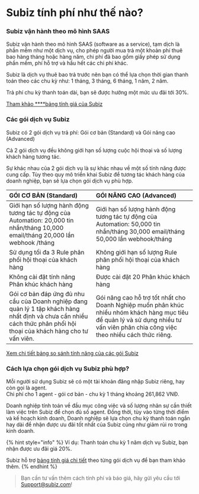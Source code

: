 # Subiz tính phí như thế nào?

### **Subiz vận hành theo mô hình SAAS**

Subiz vận hành theo mô hình SAAS \(software as a service\), tạm dịch là phần mềm như một dịch vụ, cho phép người mua trả một khoản phí thuê bao hàng tháng hoặc hàng năm, chi phí đã bao gồm giấy phép sử dụng phần mềm, phí hỗ trợ và hầu hết các chi phí khác.

Subiz là dịch vụ thuê bao trả trước nên bạn có thể lựa chọn thời gian thanh toán theo các chu kỳ  như: 1 tháng, 3 tháng, 6 tháng, 1 năm, 2 năm.

Trả phí chu kỳ thanh toán dài,  bạn sẽ được hưởng một mức ưu đãi tới 30%.

[Tham khảo ****bảng tính giá của Subiz](https://subiz.com/vi/calculator.html)

### **Các gói dịch vụ Subiz**

Subiz có 2 gói dịch vụ trả phí: Gói cơ bản \(Standard\) và Gói nâng cao \(Advanced\)

Cả 2 gói dịch vụ đều không giới hạn số lượng cuộc hội thoại và số lượng khách hàng tương tác.

Sự khác nhau của 2 gói dịch vụ là sự khác nhau về một số tính năng được cung cấp. Tùy theo quy mô triển khai Subiz để tương tác khách hàng của doanh nghiệp, bạn sẽ lựa chọn gói dịch vụ phù hợp.

| GÓI CƠ BẢN \(Standard\) | GÓI NÂNG CAO \(Advanced\) |
| :--- | :--- |
| Giới hạn số lượng hành động  tương tác tự động của Automation: 20,000 tin nhắn/tháng 10,000 email/tháng 20,000 lần webhook /tháng | Giới hạn số lượng hành động  tương tác tự động của Automation:  50,000 tin nhắn/tháng  30,000 email/tháng 50,000 lần webhook/tháng |
| Sử dụng tối đa 3 Rule phân phối hội thoại  của khách hàng | Không giới hạn số lượng Rule phân phối  hội thoại của khách hàng |
| Không cài đặt tính năng Phân khúc khách hàng | Được cài đặt 20 Phân khúc khách hàng |
| Gói cơ bản đáp ứng đủ nhu cầu của Doanh nghiệp đang quản lý 1 tập khách hàng nhất định và  chưa cần nhiều cách thức phân phối hội thoại của khách hàng cho tư vấn viên. | Gói nâng cao hỗ trợ tốt nhất cho Doanh Nghiệp  muốn phân khúc nhiều nhóm khách hàng  mục tiêu để quản lý và sử dụng nhiều tư vấn viên phân chia công việc theo nhiều cách thức riêng. |

[Xem chi tiết bảng so sánh tính năng của các gói Subiz](https://subiz.com/vi/pricing.html)

### Cách lựa chọn gói dịch vụ Subiz phù hợp?

Mỗi người sử dụng Subiz sẽ có một tài khoản đăng nhập Subiz riêng, hay còn gọi là agent.   
Chi phí cho 1 agent - gói cơ bản - chu kỳ 1 tháng khoảng 261,862 VNĐ.

Doanh nghiệp tính toán về đầu mục công việc và số lượng nhân sự cần thiết làm việc trên Subiz để chọn đủ số agent. Đồng thời, tùy vào từng thời điểm và kế hoạch kinh doanh, Doanh nghiệp sẽ lựa chọn chu kỳ thanh toán ngắn hay dài để nhận được ưu đãi tốt nhất của Subiz cũng như giảm rủi ro trong kinh doanh.

{% hint style="info" %}
Ví dụ: Thanh toán chu kỳ 1 năm dịch vụ Subiz, bạn nhận được ưu đãi giá 20%.  
  
Subiz hỗ trợ [bảng tính giá chi tiết](https://subiz.com/vi/calculator.html) theo từng gói dịch vụ để bạn tham khảo thêm.
{% endhint %}

> Bạn cần tư vấn thêm cách tính phí và báo giá, hãy gửi yêu cầu tới Support@subiz.com!

  


